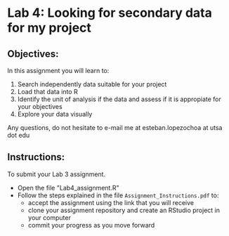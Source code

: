 # Lab 4: Looking for secondary data for my project

## Objectives:

In this assignment you will learn to:

1. Search independently data suitable for your project
2. Load that data into R
3. Identify the unit of analysis if the data and assess if it is appropiate for your objectives
4. Explore your data visually 

Any questions, do not hesitate to e-mail me at esteban.lopezochoa at utsa dot edu


## Instructions:

To submit your Lab 3 assignment. 

+ Open the file "Lab4_assignment.R"
+ Follow the steps explained in the file `Assignment_Instructions.pdf` to:
  - accept the assignment using the link that you will receive
  - clone your assignment repository and create an RStudio project in your computer
  - commit your progress as you move forward